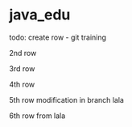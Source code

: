 # java_edu

todo: create row - git training

2nd row

3rd row

4th row

5th row modification in branch lala

6th row from lala
